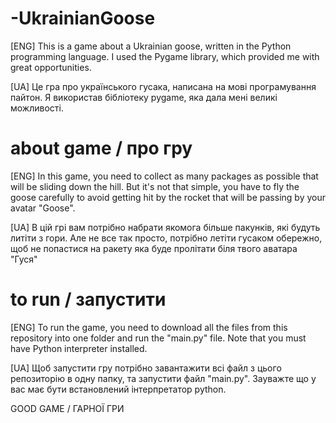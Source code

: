 # -UkrainianGoose
[ENG] This is a game about a Ukrainian goose, written in the Python programming language. I used the Pygame library, which provided me with great opportunities.
  
[UA] Це гра про українського гусака, написана на мові програмування пайтон. Я використав бібліотеку pygame, яка дала мені великі можливості.


# about game / про гру
[ENG] In this game, you need to collect as many packages as possible that will be sliding down the hill. But it's not that simple, you have to fly the goose carefully to avoid getting hit by the rocket that will be passing by your avatar "Goose".
  
[UA] В цій грі вам потрібно набрати якомога більше пакунків, які будуть литіти з гори. Але не все так просто, потрібно летіти гусаком обережно, щоб не попастися на ракету яка буде пролітати біля твого аватара "Гуся"


# to run / запустити 
[ENG] To run the game, you need to download all the files from this repository into one folder and run the "main.py" file. Note that you must have Python interpreter installed.

[UA] Щоб запустити гру потрібно завантажити всі файл з цього репозиторію в одну папку, та запустити файл "main.py". Зауважте що у вас має бути встановлений інтерпретатор python.

GOOD GAME / ГАРНОЇ ГРИ
